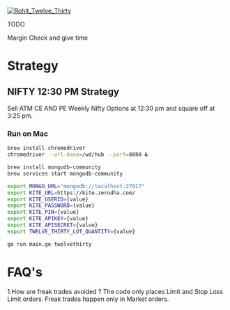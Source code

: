 [![Rohit_Twelve_Thirty](https://github.com/rohitsakala/strategies/actions/workflows/rohit_twelve_thirty.yml/badge.svg?branch=master)](https://github.com/rohitsakala/strategies/actions/workflows/rohit_twelve_thirty.yml)

TODO

Margin Check and give time


# Strategy

## NIFTY 12:30 PM Strategy 

Sell ATM CE AND PE Weekly Nifty Options at 12:30 pm and square off at 3:25 pm.

### Run on Mac

```bash
brew install chromedriver
chromedriver --url-base=/wd/hub --port=8080 &
```

```bash
brew install mongodb-community
brew services start mongodb-community
```

```bash
export MONGO_URL="mongodb://localhost:27017"
export KITE_URL=https://kite.zerodha.com/
export KITE_USERID={value}
export KITE_PASSWORD={value}
export KITE_PIN={value}
export KITE_APIKEY={value}
export KITE_APISECRET={value}
export TWELVE_THIRTY_LOT_QUANTITY={value}
```

```bash
go run main.go twelvethirty
```



# FAQ's

1.How are freak trades avoided ?
The code only places Limit and Stop Loss Limit orders. Freak trades happen only in Market orders.
